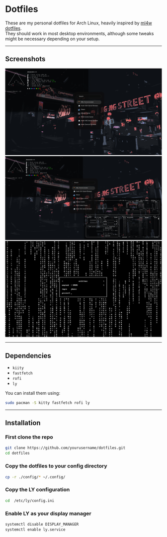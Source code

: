 # Dotfiles

These are my personal dotfiles for Arch Linux, heavily inspired by [ml4w dotfiles](https://github.com/ml4w/dotfiles).  
They should work in most desktop environments, although some tweaks might be necessary depending on your setup.

---

##  Screenshots
![App Screenshot](./assets/ss1.jpg)
![App Screenshot](./assets/ss2.jpg)  
![App Screenshot](./assets/ss3.png) 

---

## Dependencies

- `kiity`
- `fastfetch`
- `rofi`
- `ly`

You can install them using:

```bash
sudo pacman -S kitty fastfetch rofi ly
```

---

## Installation

### First clone the repo
```bash
git clone https://github.com/yourusername/dotfiles.git
cd dotfiles
```

### Copy the dotfiles to your config directory
```bash
cp -r ./config/* ~/.config/
```

### Copy the LY configuration
```bash
cd  /etc/ly/config.ini
```

### Enable LY as your display manager 
```bash
systemctl disable DISPLAY_MANAGER
systemctl enable ly.service
```

